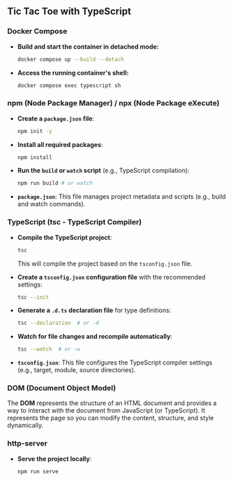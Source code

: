 ## Tic Tac Toe with TypeScript

### Docker Compose

- **Build and start the container in detached mode:**
  ```bash
  docker compose up --build --detach
  ```

- **Access the running container's shell:**
  ```bash
  docker compose exec typescript sh
  ```

### npm (Node Package Manager) / npx (Node Package eXecute)

- **Create a `package.json` file**:
  ```bash
  npm init -y
  ```

- **Install all required packages**:
  ```bash
  npm install
  ```

- **Run the `build` or `watch` script** (e.g., TypeScript compilation):
  ```bash
  npm run build # or watch
  ```

- **`package.json`**:
  This file manages project metadata and scripts (e.g., build and watch commands).

### TypeScript (tsc - TypeScript Compiler)

- **Compile the TypeScript project**:
  ```bash
  tsc
  ```
  This will compile the project based on the `tsconfig.json` file.

- **Create a `tsconfig.json` configuration file** with the recommended settings:
  ```bash
  tsc --init
  ```

- **Generate a `.d.ts` declaration file** for type definitions:
  ```bash
  tsc --declaration  # or -d
  ```

- **Watch for file changes and recompile automatically**:
  ```bash
  tsc --watch  # or -w
  ```

- **`tsconfig.json`**:
  This file configures the TypeScript compiler settings (e.g., target, module, source directories).

### DOM (Document Object Model)

The **DOM** represents the structure of an HTML document and provides a way to interact with the document from JavaScript (or TypeScript). It represents the page so you can modify the content, structure, and style dynamically.

### http-server

- **Serve the project locally**:
  ```bash
  npm run serve
  ```
